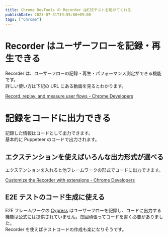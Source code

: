 ```yaml
---
title: Chrome DevTools の Recorder はE2Eテストを助けてくれる
publishDate: 2023-07-31T19:55:00+09:00
tags: ["Chrome"]
---
```


# Recorder はユーザーフローを記録・再生できる

Recorder は、ユーザーフローの記録・再生・パフォーマンス測定ができる機能です。  
詳しい使い方は下記の URL にある動画を見るとわかります。

[Record, replay, and measure user flows - Chrome Developers](https://developer.chrome.com/docs/devtools/recorder/ "https://developer.chrome.com/docs/devtools/recorder/")

# 記録をコードに出力できる

記録した情報はコードとして出力できます。  
基本的に Puppeteer のコードで出力されます。

## エクステンションを使えばいろんな出力形式が選べる

エクステンションを入れると他フレームワークの形式でコードに出力できます。

[Customize the Recorder with extensions - Chrome Developers](https://developer.chrome.com/docs/devtools/recorder/extensions/#extensions-list)

## E2E テストのコード生成に使える

E2E フレームワークの [Cypress](https://www.cypress.io/) はユーザーフローを記録し、コードに出力する機能は公式には提供されていません。毎回頑張ってコードを書く必要がありました。  
Recorder を使えばテストコードの作成も楽になりそうです。
